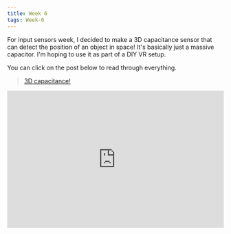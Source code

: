 ```yaml
---
title: Week 6
tags: Week-6
---
```


For input sensors week, I decided to make a 3D capacitance sensor that can detect the position of an object in space! It's basically just a massive capacitor. I'm hoping to use it as part of a DIY VR setup.

You can click on the post below to read through everything.

<blockquote class="imgur-embed-pub" lang="en" data-id="a/t05zX0z" data-context="false"><a href="//imgur.com/a/t05zX0z">3D capacitance!</a></blockquote><script async src="//s.imgur.com/min/embed.js" charset="utf-8"></script>

<div style="height: 0; padding-bottom: calc(56.25% + 35px); position:relative; width: 100%;"><iframe allow="autoplay; gyroscope;" allowfullscreen height="100%" src="https://www.kapwing.com/e/5e837a77ced29f0016098100" style="border:0; height:100%; left:0; overflow:hidden; position:absolute; top:0; width:100%" title="The final product!" width="100%"></iframe></div>
